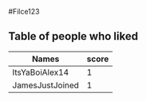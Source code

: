 #Filce123
## Table of people who liked
Names | score
--- | ---
ItsYaBoiAlex14 | 1
JamesJustJoined | 1

